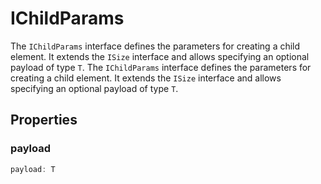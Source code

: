 # IChildParams

The `IChildParams` interface defines the parameters for creating a child element.
It extends the `ISize` interface and allows specifying an optional payload of type `T`.
The `IChildParams` interface defines the parameters for creating a child element.
It extends the `ISize` interface and allows specifying an optional payload of type `T`.

## Properties

### payload

```ts
payload: T
```
